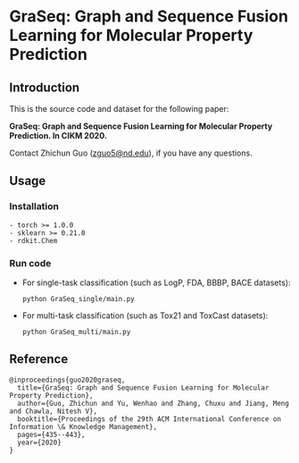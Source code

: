 # GraSeq: Graph and Sequence Fusion Learning for Molecular Property Prediction


## Introduction
This is the source code and dataset for the following paper: 

**GraSeq: Graph and Sequence Fusion Learning for Molecular Property Prediction. In CIKM 2020.**

Contact Zhichun Guo (zguo5@nd.edu), if you have any questions.

## Usage

### Installation
```
- torch >= 1.0.0
- sklearn >= 0.21.0
- rdkit.Chem 
```
### Run code

- For single-task classification (such as LogP, FDA, BBBP, BACE datasets):  
    ```
    python GraSeq_single/main.py
    ```
- For multi-task classification (such as Tox21 and ToxCast datasets):  
    ```
    python GraSeq_multi/main.py
    ```

## Reference

```
@inproceedings{guo2020graseq,
  title={GraSeq: Graph and Sequence Fusion Learning for Molecular Property Prediction},
  author={Guo, Zhichun and Yu, Wenhao and Zhang, Chuxu and Jiang, Meng and Chawla, Nitesh V},
  booktitle={Proceedings of the 29th ACM International Conference on Information \& Knowledge Management},
  pages={435--443},
  year={2020}
}
```

